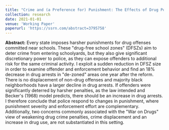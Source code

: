 ```yaml
---
title: "Crime and (a Preference for) Punishment: The Effects of Drug Policy Reform on Policing Activity"
collection: research
date: 2021-01-01
venue: 'Working Paper'
paperurl: 'https://ssrn.com/abstract=3795758'
---
```


**Abstract:** Every state imposes harsher punishments for drug offenses committed near schools. These "drug-free school zones" (DFSZs) aim to deter crime from entering schoolyards, but they also give significant discretionary power to police, as they can expose offenders to additional risk for the same criminal activity. I exploit a sudden reduction in DFSZ size in order to examine offender and enforcement behavior and find an 18% decrease in drug arrests in "de-zoned" areas one year after the reform. There is no displacement of non-drug offenses and majority black neighborhoods have a larger decline in drug arrests. If offenders were significantly deterred by harsher penalties, as the law intended and Becker's (1968) model predicts, there should be an increase in drug arrests. I therefore conclude that police respond to changes in punishment, where punishment severity and enforcement effort are complementary. Additionally, two concerns commonly associated with the "War on Drugs" view of weakening drug crime penalties, crime displacement and an increase in drug use, are not substantiated in this setting. 
